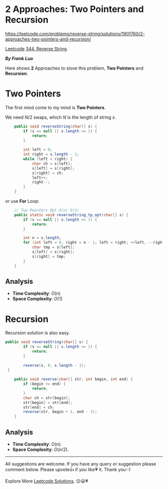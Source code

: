 # 2 Approaches: Two Pointers and Recursion

https://leetcode.com/problems/reverse-string/solutions/1901760/2-approaches-two-pointers-and-recursion/

[Leetcode](https://leetcode.com/) [344. Reverse String](https://leetcode.com/problems/reverse-string).

***By Frank Luo***

Here shows **2** Approaches to slove this problem, **Two Pointers** and **Recursion**.


# Two Pointers

The first mind come to my mind is **Two Pointers**.

We need $N/2$ swaps, which $N$ is the length of string $s$. 

```java
    public void reverseString(char[] s) {
        if (s == null || s.length <= 1) {
            return;
        }
        
        int left = 0;
        int right = s.length - 1;
        while (left < right) {
            char ch = s[left];
            s[left] = s[right];
            s[right] = ch;
            left++;
            right--;
        }
    }
```

or use **For** Loop:

```java
    // Two Pointers Opt O(n) O(1)
    public static void reverseString_tp_opt(char[] s) {
        if (s == null || s.length <= 1) {
            return;
        }

        int n = s.length;
        for (int left = 0, right = n - 1; left < right; ++left, --right) {
            char tmp = s[left];
            s[left] = s[right];
            s[right] = tmp;
        }
    }
```

## Analysis

- **Time Complexity**: $O(n)$
- **Space Complexity**: $O(1)$


# Recursion
 
Recursion solution is also easy.

```java
public void reverseString(char[] s) {
        if (s == null || s.length <= 1) {
            return;
        }
        
        reverse(s, 0, s.length - 1);
 }
    
    public void reverse(char[] str, int begin, int end) {
        if (begin >= end) {
            return;
        }
        char ch = str[begin];
        str[begin] = str[end];
        str[end] = ch;
        reverse(str, begin + 1, end - 1);
    }
```

## Analysis

- **Time Complexity**: $O(n)$.
- **Space Complexity**: $O(n/2)$.


------------

All suggestions are welcome. 
If you have any query or suggestion please comment below.
Please upvote👍 if you like💗 it. Thank you:-)

Explore More [Leetcode Solutions](https://leetcode.com/discuss/general-discussion/1868912/My-Leetcode-Solutions-All-In-One). 😉😃💗

